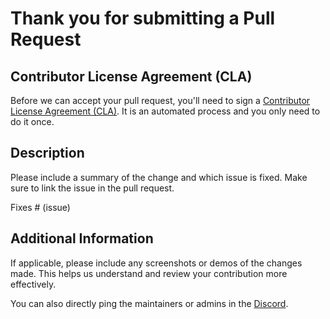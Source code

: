 # Thank you for submitting a Pull Request

## Contributor License Agreement (CLA)
Before we can accept your pull request, you'll need to sign a [Contributor License Agreement (CLA)](Contributor-License-Agreement). It is an automated process and you only need to do it once.

## Description
Please include a summary of the change and which issue is fixed. Make sure to link the issue in the pull request.

Fixes # (issue)

## Additional Information

If applicable, please include any screenshots or demos of the changes made. This helps us understand and review your contribution more effectively.

You can also directly ping the maintainers or admins in the [Discord](https://discord.gg/7QMraJUsQt).

